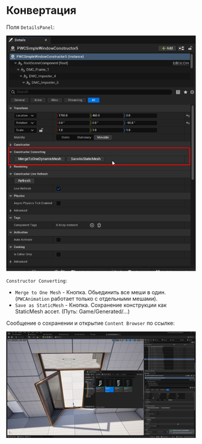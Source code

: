 # Конвертация

Поля `DetailsPanel`:

![](../img/ConstructorConverting0.png ':size=20%')

`Constructor Converting`:

- `Merge to One Mesh` - Кнопка. Обьединить все меши в один. (`PWCAnimation` работает только с отдельными мешами).
- `Save as StaticMesh` - Кнопка. Сохранение конструкции как StaticMesh ассет. (Путь: Game/Generated/...)

Сообщение о сохранении и открытие `Content Browser` по ссылке:

![](../img/SaveAsStaticMesh1.jpg ':size=50%')

